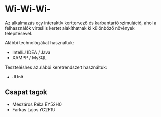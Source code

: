 # Wi-Wi-Wi-

Az alkalmazás egy interaktív kerttervező és karbantartó szimuláció, ahol 
a felhasználók virtuális kertet alakíthatnak ki különböző növények 
telepítésével.

Alábbi technológiákat használtuk:
+ IntelliJ IDEA / Java
+ XAMPP / MySQL

Teszteléshes az alábbi keretrendszert használtuk:
+ JUnit

## Csapat tagok

+ Mészáros Réka EY52H0
+ Farkas Lajos YC2F1U

